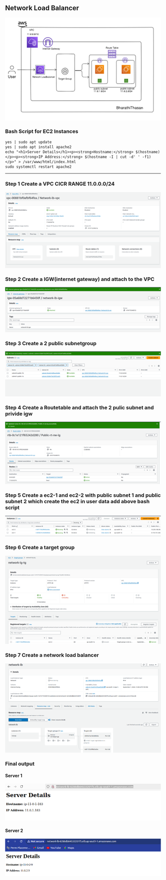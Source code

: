 ## Network Load Balancer

![Network Load Balancer Overview](image-2.png)

### Bash Script for EC2 Instances

``` #!/bin/bash
yes | sudo apt update
yes | sudo apt install apache2
echo "<h1>Server Details</h1><p><strong>Hostname:</strong> $(hostname)</p><p><strong>IP Address:</strong> $(hostname -I | cut -d' ' -f1)</p>" > /var/www/html/index.html
sudo systemctl restart apache2 
```



--------------------------------------------------

### Step 1 Create a VPC  CICR RANGE 11.0.0.0/24
![alt text](image-1.png)

### Step 2 Create a IGW(internet gateway) and attach to the VPC
![alt text](image-3.png)

### Step 3 Create a 2 public subnetgroup
![alt text](image-4.png)

### Step 4 Create a Routetable and attach the 2 pulic subnet and privide igw
![alt text](image-5.png)

### Step 5 Create a ec2-1 and ec2-2 with public subnet 1 and public subnet 2 which create the ec2 in user data add above bash script
![alt text](image-6.png)

### Step 6 Create a target group 
![alt text](image-7.png)

### Step 7 Create a network load balancer
![alt text](image-8.png)

### Final output 
#### Server 1
![alt text](image-9.png)

#### Server 2
![alt text](image-10.png)